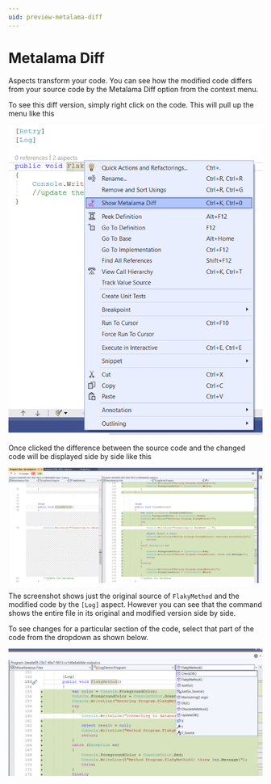 ```yaml
---
uid: preview-metalama-diff
---
```


# Metalama Diff
Aspects transform your code. You can see how the modified code differs from your source code by the Metalama Diff option from the context menu.

To see this diff version, simply right click on the code. This will pull up the menu like this

![Metalama_Diff_Menu_Option](../images/../using-aspects/images/showing_metalama_diff_option.png)

Once clicked the difference between the source code and the changed code will be displayed side by side like this

![Metalama_Diff_Side_by_Side](../images/../using-aspects/images/lama_diff_side_by_side.png)

The screenshot shows just the original source of `FlakyMethod` and the modified code by the `[Log]` aspect. However you can see that the command shows the entire file in its original and modified version side by side.

To see changes for a particular section of the code, select that part of the code from the dropdown as shown below.

![Diff_change_selector](../images/../using-aspects/images/metalama_diff_change_view_selector.png)

